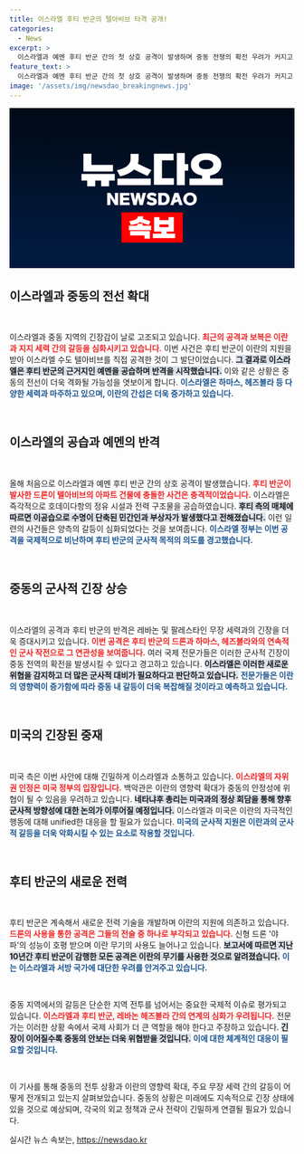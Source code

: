 ```yaml
---
title: 이스라엘 후티 반군의 텔아비브 타격 공개!
categories:
  - News
excerpt: >
  이스라엘과 예멘 후티 반군 간의 첫 상호 공격이 발생하며 중동 전쟁의 확전 우려가 커지고 있다. 텔아비브가 드론 공격을 받고 보복으로 예멘을 공습한 이번 사건은 하마스, 헤즈볼라와 함께 이란의 저항 세력이 연합할 가능성을 시사한다. 긴장이 심화되는 중동 상황을 주목하라!
feature_text: >
  이스라엘과 예멘 후티 반군 간의 첫 상호 공격이 발생하며 중동 전쟁의 확전 우려가 커지고 있다. 텔아비브가 드론 공격을 받고 보복으로 예멘을 공습한 이번 사건은 하마스, 헤즈볼라와 함께 이란의 저항 세력이 연합할 가능성을 시사한다. 긴장이 심화되는 중동 상황을 주목하라!
image: '/assets/img/newsdao_breakingnews.jpg'
---
```


<p><img src="/assets/img/newsdao_breakingnews.jpg" alt="bookingtag 속보" /></p>

<h2 data-ke-size="size26">이스라엘과 중동의 전선 확대</h2>

<p data-ke-size="size16">&nbsp;</p>

<p>이스라엘과 중동 지역의 긴장감이 날로 고조되고 있습니다. <b><span style="color: #ee2323;">최근의 공격과 보복은 이란과 지지 세력 간의 갈등을 심화시키고 있습니다.</span></b> 이번 사건은 후티 반군이 이란의 지원을 받아 이스라엘 수도 텔아비브를 직접 공격한 것이 그 발단이었습니다. <b><span style="background-color: #21538527;">그 결과로 이스라엘은 후티 반군의 근거지인 예멘을 공습하며 반격을 시작했습니다.</span></b> 이와 같은 상황은 중동의 전선이 더욱 격화될 가능성을 엿보이게 합니다. <b><span style="color: #1a5490;">이스라엘은 하마스, 헤즈볼라 등 다양한 세력과 마주하고 있으며, 이란의 간섭은 더욱 증가하고 있습니다.</span></b></p>

<p data-ke-size="size16">&nbsp;</p>

<h2 data-ke-size="size26">이스라엘의 공습과 예멘의 반격</h2>

<p data-ke-size="size16">&nbsp;</p>

<p>올해 처음으로 이스라엘과 예멘 후티 반군 간의 상호 공격이 발생했습니다. <b><span style="color: #ee2323;">후티 반군이 발사한 드론이 텔아비브의 아파트 건물에 충돌한 사건은 충격적이었습니다.</span></b> 이스라엘은 즉각적으로 호데이다항의 정유 시설과 전력 구조물을 공습하였습니다. <b><span style="background-color: #21538527;">후티 측의 매체에 따르면 이공습으로 수명이 단축된 민간인과 부상자가 발생했다고 전해졌습니다.</span></b> 이런 일련의 사건들은 양측의 갈등이 심화되었다는 것을 보여줍니다. <b><span style="color: #1a5490;">이스라엘 정부는 이번 공격을 국제적으로 비난하며 후티 반군의 군사적 목적의 의도를 경고했습니다.</span></b></p>

<p data-ke-size="size16">&nbsp;</p>

<h2 data-ke-size="size26">중동의 군사적 긴장 상승</h2>

<p data-ke-size="size16">&nbsp;</p>

<p>이스라엘의 공격과 후티 반군의 반격은 레바논 및 팔레스타인 무장 세력과의 긴장을 더욱 증대시키고 있습니다. <b><span style="color: #ee2323;">이번 공격은 후티 반군의 드론과 하마스, 헤즈볼라와의 연속적인 군사 작전으로 그 연관성을 보여줍니다.</span></b> 여러 국제 전문가들은 이러한 군사적 긴장이 중동 전역의 확전을 발생시킬 수 있다고 경고하고 있습니다. <b><span style="background-color: #21538527;">이스라엘은 이러한 새로운 위협을 감지하고 더 많은 군사적 대비가 필요하다고 판단하고 있습니다.</span></b> <b><span style="color: #1a5490;">전문가들은 이란의 영향력이 증가함에 따라 중동 내 갈등이 더욱 복잡해질 것이라고 예측하고 있습니다.</span></b></p>

<p data-ke-size="size16">&nbsp;</p>

<h2 data-ke-size="size26">미국의 긴장된 중재</h2>

<p data-ke-size="size16">&nbsp;</p>

<p>미국 측은 이번 사안에 대해 긴밀하게 이스라엘과 소통하고 있습니다. <b><span style="color: #ee2323;">이스라엘의 자위권 인정은 미국 정부의 입장입니다.</span></b> 백악관은 이란의 영향력 확대가 중동의 안정성에 위협이 될 수 있음을 우려하고 있습니다. <b><span style="background-color: #21538527;">네타냐후 총리는 미국과의 정상 회담을 통해 향후 군사적 방향성에 대한 논의가 이루어질 예정입니다.</span></b> 이스라엘과 미국은 이란의 자극적인 행동에 대해 unified한 대응을 할 필요가 있습니다. <b><span style="color: #1a5490;">미국의 군사적 지원은 이란과의 군사적 갈등을 더욱 악화시킬 수 있는 요소로 작용할 것입니다.</span></b></p>

<p data-ke-size="size16">&nbsp;</p>

<h2 data-ke-size="size26">후티 반군의 새로운 전력</h2>

<p data-ke-size="size16">&nbsp;</p>

<p>후티 반군은 계속해서 새로운 전력 기술을 개발하며 이란의 지원에 의존하고 있습니다. <b><span style="color: #ee2323;">드론의 사용을 통한 공격은 그들의 전술 중 하나로 부각되고 있습니다.</span></b> 신형 드론 '야파'의 성능이 호평 받으며 이란 무기의 사용도 늘어나고 있습니다. <b><span style="background-color: #21538527;">보고서에 따르면 지난 10년간 후티 반군이 감행한 모든 공격은 이란의 무기를 사용한 것으로 알려졌습니다.</span></b> <b><span style="color: #1a5490;">이는 이스라엘과 서방 국가에 대단한 우려를 안겨주고 있습니다.</span></b> </p>

<p data-ke-size="size16">&nbsp;</p>

<p>중동 지역에서의 갈등은 단순한 지역 전투를 넘어서는 중요한 국제적 이슈로 평가되고 있습니다. <b><span style="color: #ee2323;">이스라엘과 후티 반군, 레바논 헤즈볼라 간의 연계의 심화가 우려됩니다.</span></b> 전문가는 이러한 상황 속에서 국제 사회가 더 큰 역할을 해야 한다고 주장하고 있습니다. <b><span style="background-color: #21538527;">긴장이 이어질수록 중동의 안보는 더욱 위협받을 것입니다.</span></b> <b><span style="color: #1a5490;">이에 대한 체계적인 대응이 필요할 것입니다.</span></b> </p>

<p data-ke-size="size16">&nbsp;</p>

<p>이 기사를 통해 중동의 전투 상황과 이란의 영향력 확대, 주요 무장 세력 간의 갈등이 어떻게 전개되고 있는지 살펴보았습니다. 중동의 상황은 미래에도 지속적으로 긴장 상태에 있을 것으로 예상되며, 각국의 외교 정책과 군사 전략이 긴밀하게 연결될 필요가 있습니다. </p>
실시간 뉴스 속보는, <a href="https://newsdao.kr" rel="dofollow">https://newsdao.kr</a>


